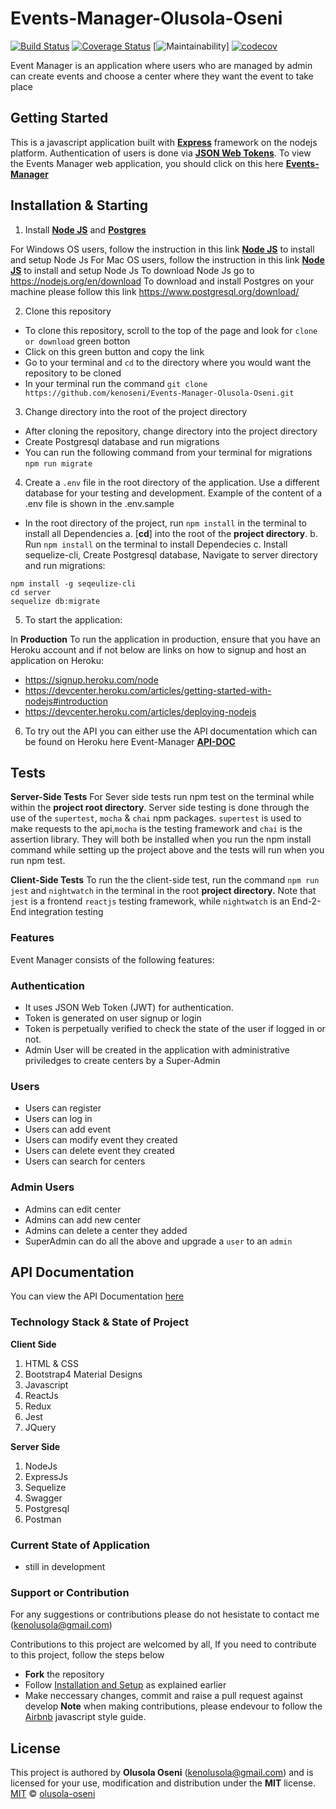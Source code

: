 # Events-Manager-Olusola-Oseni

[![Build Status](https://travis-ci.org/kenoseni/Events-Manager-Olusola-Oseni.svg?branch=develop)](https://travis-ci.org/kenoseni/Events-Manager-Olusola-Oseni)
[![Coverage Status](https://coveralls.io/repos/github/kenoseni/Events-Manager-Olusola-Oseni/badge.svg?branch=chore-158763881-e2e)](https://coveralls.io/github/kenoseni/Events-Manager-Olusola-Oseni?branch=chore-158763881-e2e)
[![Maintainability](https://api.codeclimate.com/v1/badges/ffa0db640ea996e30e9e/maintainability)]
[![codecov](https://codecov.io/gh/kenoseni/Events-Manager-Olusola-Oseni/branch/develop/graph/badge.svg)](https://codecov.io/gh/kenoseni/Events-Manager-Olusola-Oseni)

Event Manager is an application where users who are managed by admin can create events and choose a center where they want the event to take place

## Getting Started

This is a javascript application built with [**Express**](https://expressjs.com/) framework on the nodejs platform. Authentication of users is done via [**JSON Web Tokens**](https://jwt.io/). To view the Events Manager web application, you should click on this here [**Events-Manager**](https://emanager1980.herokuapp.com/)

## Installation & Starting

1.  Install [**Node JS**](https://nodejs.org/en/) and [**Postgres**](https://www.postgresql.org/)

For Windows OS users, follow the instruction in this link [**Node JS**](http://blog.teamtreehouse.com/install-node-js-npm-windows) to install and setup Node Js
For Mac OS users, follow the instruction in this link [**Node JS**](http://blog.teamtreehouse.com/install-node-js-npm-mac) to install and setup Node Js
To download Node Js go to https://nodejs.org/en/download
To download and install Postgres on your machine please follow this link https://www.postgresql.org/download/

2.  Clone this repository

- To clone this repository, scroll to the top of the page and look for `clone or download` green botton
- Click on this green button and copy the link
- Go to your terminal and `cd` to the directory where you would want the repository to be cloned
- In your terminal run the command `git clone https://github.com/kenoseni/Events-Manager-Olusola-Oseni.git`

3.  Change directory into the root of the project directory

- After cloning the repository, change directory into the project directory
- Create Postgresql database and run migrations
- You can run the following command from your terminal for migrations `npm run migrate`

4.  Create a `.env` file in the root directory of the application. Use a different database for your testing and development. Example of the content of a .env file is shown in the .env.sample

- In the root directory of the project, run `npm install` in the terminal to install all Dependencies
  a. [**cd**] into the root of the **project directory**.
  b. Run `npm install` on the terminal to install Dependecies
  c. Install sequelize-cli, Create Postgresql database, Navigate to server directory and run migrations:

```
npm install -g seqeulize-cli
cd server
sequelize db:migrate
```

5.  To start the application:

In **Production** To run the application in production, ensure that you have an Heroku account and if not below are links on how to signup and host an application on Heroku:

- https://signup.heroku.com/node
- https://devcenter.heroku.com/articles/getting-started-with-nodejs#introduction
- https://devcenter.heroku.com/articles/deploying-nodejs

6.  To try out the API you can either use the API documentation which can be found on Heroku here Event-Manager [**API-DOC**](https://emanager1980.herokuapp.com/api-docs/)

## Tests

**Server-Side Tests** For Sever side tests run npm test on the terminal while within the **project root directory**. Server side testing is done through the use of the `supertest`, `mocha` & `chai` npm packages. `supertest` is used to make requests to the api,`mocha` is the testing framework and `chai` is the assertion library. They will both be installed when you run the npm install command while setting up the project above and the tests will run when you run npm test.

**Client-Side Tests** To run the the client-side test, run the command `npm run jest` and `nightwatch` in the terminal in the root **project directory.** Note that `jest` is a frontend `reactjs` testing framework, while `nightwatch` is an End-2-End integration testing

### Features

Event Manager consists of the following features:

### Authentication

- It uses JSON Web Token (JWT) for authentication.
- Token is generated on user signup or login
- Token is perpetually verified to check the state of the user if logged in or not.
- Admin User will be created in the application with administrative priviledges to create centers by a Super-Admin

### Users

- Users can register
- Users can log in
- Users can add event
- Users can modify event they created
- Users can delete event they created
- Users can search for centers

### Admin Users

- Admins can edit center
- Admins can add new center
- Admins can delete a center they added
- SuperAdmin can do all the above and upgrade a `user` to an `admin`

## API Documentation

You can view the API Documentation [here](https://emanager1980.herokuapp.com/api-docs)

### Technology Stack & State of Project

**Client Side**

1.  HTML & CSS
2.  Bootstrap4 Material Designs
3.  Javascript
4.  ReactJs
5.  Redux
6.  Jest
7.  JQuery

**Server Side**

1.  NodeJs
2.  ExpressJs
3.  Sequelize
4.  Swagger
5.  Postgresql
6.  Postman

### Current State of Application

- still in development

### Support or Contribution

For any suggestions or contributions please do not hesistate to contact me (kenolusola@gmail.com)

Contributions to this project are welcomed by all, If you need to contribute to this project, follow the steps below

- **Fork** the repository
- Follow [Installation and Setup](#installation-and-setup) as explained earlier
- Make neccessary changes, commit and raise a pull request against develop
  **Note** when making contributions, please endevour to follow the [Airbnb](https://github.com/airbnb/javascript) javascript style guide.

## License

This project is authored by **Olusola Oseni** (kenolusola@gmail.com) and is licensed for your use, modification and distribution under the **MIT** license.
[MIT][license] © [olusola-oseni][author]

<!-- Definitions -->

[license]: LICENSE
[author]: olusola-oseni
